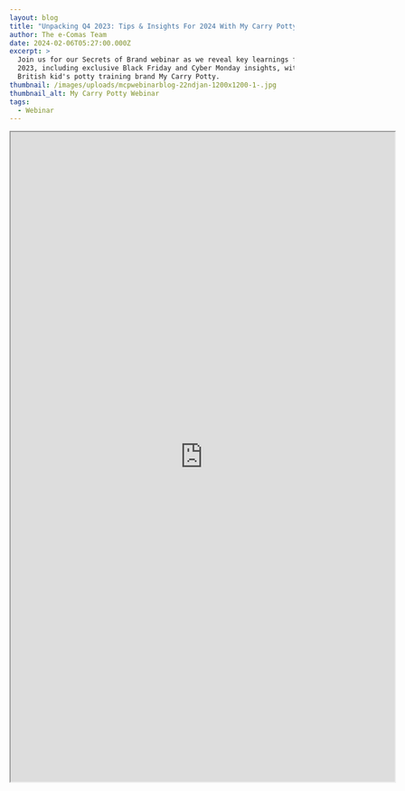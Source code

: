 ```yaml
---
layout: blog
title: "Unpacking Q4 2023: Tips & Insights For 2024 With My Carry Potty"
author: The e-Comas Team
date: 2024-02-06T05:27:00.000Z
excerpt: >
  Join us for our Secrets of Brand webinar as we reveal key learnings from Q4
  2023, including exclusive Black Friday and Cyber Monday insights, with leading
  British kid's potty training brand My Carry Potty.
thumbnail: /images/uploads/mcpwebinarblog-22ndjan-1200x1200-1-.jpg
thumbnail_alt: My Carry Potty Webinar
tags:
  - Webinar
---
```

<iframe src="https://us02web.zoom.us/webinar/register/WN_fUf5hRC1Siy4jxLIMztPpQ#/registration" width="680" height="1150"></iframe>